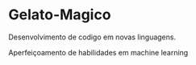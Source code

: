 # Gelato-Magico

Desenvolvimento de codigo em novas linguagens.

Aperfeiçoamento de habilidades em machine learning
